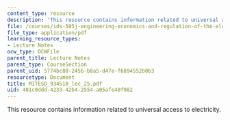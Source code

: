 ```yaml
---
content_type: resource
description: 'This resource contains information related to universal access to electricity. '
file: /courses/ids-505j-engineering-economics-and-regulation-of-the-electric-power-sector-spring-2010/401c0ddd423342b42554a05afe40f982_MITESD_934S10_lec_25.pdf
file_type: application/pdf
learning_resource_types:
- Lecture Notes
ocw_type: OCWFile
parent_title: Lecture Notes
parent_type: CourseSection
parent_uid: 5774bc80-245b-b8a5-d47e-f6894552b0b3
resourcetype: Document
title: MITESD_934S10_lec_25.pdf
uid: 401c0ddd-4233-42b4-2554-a05afe40f982
---
```

This resource contains information related to universal access to electricity. 

